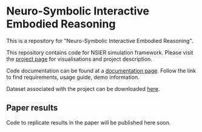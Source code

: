# Neuro-Symbolic Interactive Embodied Reasoning
This is a repository for "Neuro-Symbolic Interactive Embodied Reasoning".

This repository contains code for NSIER simulation framework. Please visit the [project page](https://michaal94.github.io/CLIER/) for visualisations and project description.

Code documentation can be found at a [documentation page](https://michaal94.github.io/CLIER-docs/). Follow the link to find requirements, usage guide, demo information.

Dataset associated with the project can be downloaded [here](https://michaal94.github.io/CLIER/codebase/).


## Paper results

Code to replicate results in the paper will be published here soon.
